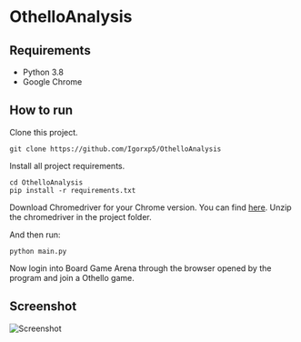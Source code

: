 # OthelloAnalysis

## Requirements

- Python 3.8
- Google Chrome

## How to run

Clone this project.
```
git clone https://github.com/Igorxp5/OthelloAnalysis
```

Install all project requirements.
```
cd OthelloAnalysis
pip install -r requirements.txt
```

Download Chromedriver for your Chrome version. You can find [here](https://chromedriver.chromium.org/downloads). Unzip the chromedriver in the project folder.

And then run:
```
python main.py
```

Now login into Board Game Arena through the browser opened by the program and join a Othello game.

## Screenshot

![Screenshot](https://user-images.githubusercontent.com/8163093/102143189-56cd7080-3e42-11eb-98e0-b785195ad088.png)
